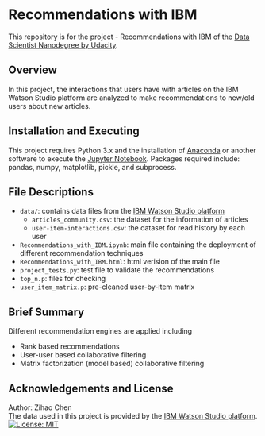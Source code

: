 # Recommendations with IBM
This repository is for the project - Recommendations with IBM of the [Data Scientist Nanodegree by Udacity](https://www.udacity.com/course/data-scientist-nanodegree--nd025).

## Overview
In this project, the interactions that users have with articles on the IBM Watson Studio platform are analyzed to make recommendations to new/old users about new articles.

## Installation and Executing
This project requires Python 3.x and the installation of [Anaconda](https://www.anaconda.com/) or another software to execute the [Jupyter Notebook](https://ipython.org/notebook.html).
Packages required include: pandas, numpy, matplotlib, pickle, and subprocess.
     
## File Descriptions
- `data/`: contains data files from the [IBM Watson Studio platform](https://dataplatform.cloud.ibm.com/)
  - `articles_community.csv`: the dataset for the information of articles
  - `user-item-interactions.csv`: the dataset for read history by each user
- `Recommendations_with_IBM.ipynb`: main file containing the deployment of different recommendation techniques
- `Recommendations_with_IBM.html`: html verision of the main file
- `project_tests.py`: test file to validate the recommendations
- `top_n.p`: files for checking
- `user_item_matrix.p`: pre-cleaned user-by-item matrix
    
## Brief Summary
Different recommendation engines are applied including
* Rank based recommendations
* User-user based collaborative filtering
* Matrix factorization (model based) collaborative filtering

## Acknowledgements and License
Author: Zihao Chen<br/>
The data used in this project is provided by the [IBM Watson Studio platform](https://dataplatform.cloud.ibm.com/).<br/>
[![License: MIT](https://img.shields.io/badge/License-MIT-yellow.svg)](https://opensource.org/licenses/MIT)

